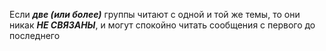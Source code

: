 Если ***две (или более)***  группы читают с одной и той же темы, то они никак ***НЕ СВЯЗАНЫ***, и могут спокойно читать сообщения с первого до последнего